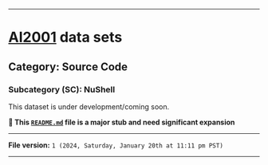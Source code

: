 
***

# [AI2001](https://github.com/seanpm2001/AI2001/) data sets

## Category: Source Code

### Subcategory (SC): NuShell

This dataset is under development/coming soon.

**🌱️ This [`README.md`](/README.md) file is a major stub and need significant expansion**

***

**File version:** `1 (2024, Saturday, January 20th at 11:11 pm PST)`

***
